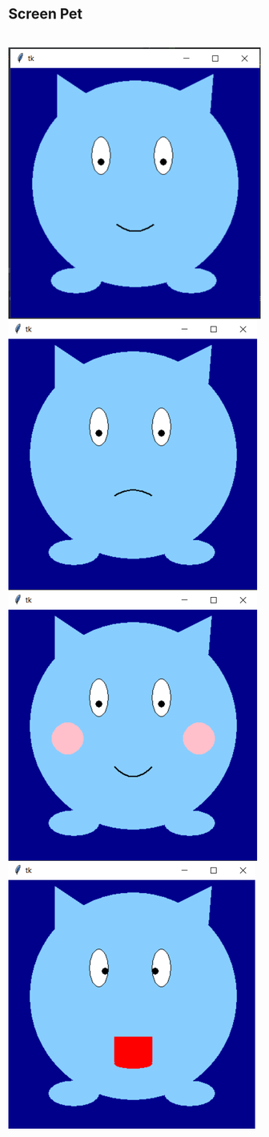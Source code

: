 # Screen Pet

<br>

![](https://github.com/JayantGoel001/Screen-Pet/blob/master/screen-pet1.png)
![](https://github.com/JayantGoel001/Screen-Pet/blob/master/screen-pet2.png)
![](https://github.com/JayantGoel001/Screen-Pet/blob/master/screen-pet3.png)
![](https://github.com/JayantGoel001/Screen-Pet/blob/master/screen-pet4.png)